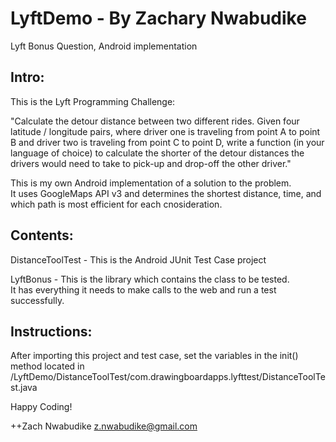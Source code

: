 LyftDemo - By Zachary Nwabudike
===============================================

Lyft Bonus Question, Android implementation

Intro:
----------------------------------------------
This is the Lyft Programming Challenge:

"Calculate the detour distance between two different rides. Given four latitude / longitude pairs, 
where driver one is traveling from point A to point B and driver two is traveling from point C to point D,
write a function (in your language of choice) to calculate the shorter of the detour distances the drivers
would need to take to pick-up and drop-off the other driver."

This is my own Android implementation of a solution to the problem.  
It uses GoogleMaps API v3 and determines the shortest distance, time, 
and which path is most efficient for each cnosideration.

Contents:
-----------------------------------------------
DistanceToolTest - This is the Android JUnit Test Case project

LyftBonus - This is the library which contains the class to be tested.  
It has everything it needs to make calls to the web and run a test successfully.

Instructions:  
-----------------------------------------------
After importing this project and test case, set the variables in the init() method 
located in /LyftDemo/DistanceToolTest/com.drawingboardapps.lyfttest/DistanceToolTest.java

Happy Coding!

++Zach Nwabudike
z.nwabudike@gmail.com
